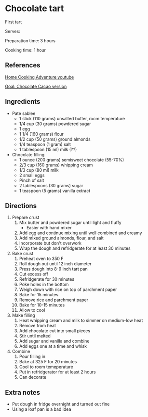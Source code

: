 # Chocolate tart

First tart

Serves:

Preparation time: 3 hours

Cooking time: 1 hour

## References

[Home Cooking Adventure youtube](https://www.youtube.com/watch?v=IgqFF_bgvn0)

[Goal: Chocolate Cacao version](https://www.youtube.com/watch?v=7TcCIcE1hr8)

## Ingredients

- Pate sablee
  - 1 stick (110 grams) unsalted butter, room temperature
  - 1/4 cup (30 grams) powdered sugar
  - 1 egg
  - 1 1/4 (160 grams) flour
  - 1/2 cup (50 grams) ground almonds
  - 1/4 teaspoon (1 gram) salt
  - 1 tablespoon (15 ml) milk (??)
- Chocolate filling
  - 1 ounce (200 grams) semisweet chocolate (55-70%)
  - 2/3 cup (160 grams) whipping cream
  - 1/3 cup (80 ml) milk
  - 2 small eggs
  - Pinch of salt
  - 2 tablespoons (30 grams) sugar
  - 1 teaspoon (5 grams) vanilla extract

## Directions

1. Prepare crust
   1. Mix butter and powdered sugar until light and fluffy
      - Easier with hand mixer
   2. Add egg and continue mixing until well combined and creamy
   3. Add mixed ground almonds, flour, and salt
   4. Incorporate but don't overwork
   5. Wrap the dough and refridgerate for at least 30 minutes
2. Bake crust
   1. Preheat oven to 350 F
   2. Roll dough out until 12 inch diameter
   3. Press dough into 8-9 inch tart pan
   4. Cut excess off
   5. Refridgerate for 30 minutes
   6. Poke holes in the bottom
   7. Weigh down with rice on top of parchment paper
   8. Bake for 15 minutes
   9. Remove rice and parchment paper
   10. Bake for 10-15 minutes
   11. Allow to cool
3. Make filling
    1. Heat whipping cream and milk to simmer on medium-low heat
    2. Remove from heat
    3. Add chocolate cut into small pieces
    4. Stir until melted
    5. Add sugar and vanilla and combine
    6. Add eggs one at a time and whisk
4. Combine
   1. Pour filling in
   2. Bake at 325 F for 20 minutes
   3. Cool to room temeperature
   4. Put in refridgerator for at least 2 hours
   5. Can decorate

## Extra notes

- Put dough in fridge overnight and turned out fine
- Using a loaf pan is a bad idea
